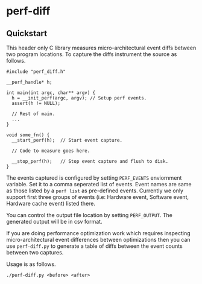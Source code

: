 # perf-diff

## Quickstart

This header only C library measures micro-architectural event diffs between two 
program locations. To capture the diffs instrument the source as follows.

```
#include "perf_diff.h"

__perf_handle* h;

int main(int argc, char** argv) {
  h = __init_perf(argc, argv); // Setup perf events.
  assert(h != NULL);
  
  // Rest of main.
  ...
}

void some_fn() {
  __start_perf(h);  // Start event capture.
  
  // Code to measure goes here.

  __stop_perf(h);   // Stop event capture and flush to disk.
}
```

The events captured is configured by setting `PERF_EVENTS` enviornment variable. 
Set it to a comma seperated list of events. Event names are same as those listed
by a `perf list` as pre-defined events. Currently we only support first three 
groups of events (i.e: Hardware event, Software event, Hardware cache event) 
listed there.

You can control the output file location by setting `PERF_OUTPUT`. The generated
output will be in csv format.

If you are doing performance optimization work which requires inspecting
micro-architectural event differences between optimizations then you can use
`perf-diff.py` to generate a table of diffs between the event counts between 
two captures.

Usage is as follows.

```
./perf-diff.py <before> <after>
```
